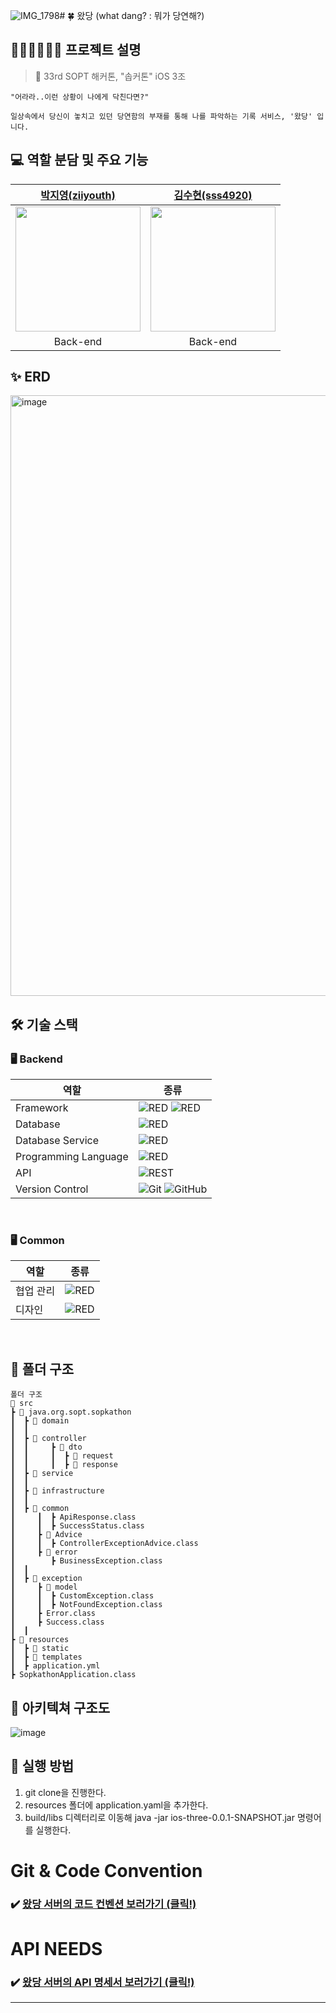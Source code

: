 ![IMG_1798](https://github.com/33th-SOPKATHON-TEAM-APP3/Server/assets/101448999/b353245e-058a-46cb-9ef4-90e05854b007)# 🍀 왔당 (what dang? : 뭐가 당연해?)


## 🙆🏻‍♀️🙅🏻‍♂️ 프로젝트 설명 
> 🌟 33rd SOPT 해커톤, "솝커톤" iOS 3조
~~~
"어라라..이런 상황이 나에게 닥친다면?"

일상속에서 당신이 놓치고 있던 당연함의 부재를 통해 나를 파악하는 기록 서비스, '왔당' 입니다.
~~~

## 💻 역할 분담 및 주요 기능
| [박지영(ziiyouth)](https://github.com/ziiyouth) | [김수현(sss4920)](https://github.com/sss4920) |
| :--------: | :--------: |
| <img src="https://github.com/ziiyouth.png" width="200px"/> | <img src="https://github.com/sss4920.png" width="200px"/> |
| Back-end | Back-end |



## ✨ ERD
<img width="961" alt="image" src="https://github.com/33th-SOPKATHON-TEAM-APP3/Server/assets/101448999/d1f2a4cd-dfcd-4e90-9173-16b2384b2f25">



<br />


## 🛠 기술 스택


### 🖥 Backend

|역할|종류|
|-|-|
|Framework|<img alt="RED" src ="https://img.shields.io/badge/SPRING-6DB33F.svg?&style=for-the-badge&logo=Spring&logoColor=white"/> <img alt="RED" src ="https://img.shields.io/badge/SPRING Boot-6DB33F.svg?&style=for-the-badge&logo=SpringBoot&logoColor=white"/>|
|Database|<img alt="RED" src ="https://img.shields.io/badge/Mysql-003545.svg?&style=for-the-badge&logo=Mysql&logoColor=white"/>|
|Database Service|<img alt="RED" src ="https://img.shields.io/badge/Amazon Rds-527FFF.svg?&style=for-the-badge&logo=AmazonRds&logoColor=white"/>|
|Programming Language|<img alt="RED" src ="https://img.shields.io/badge/JAVA-004027.svg?&style=for-the-badge&logo=Jameson&logoColor=white"/>|
|API|![REST](https://img.shields.io/badge/Rest-4B3263?style=for-the-badge&logo=rest&logoColor=white)                                     
|Version Control|![Git](https://img.shields.io/badge/git-%23F05033.svg?style=for-the-badge&logo=git&logoColor=white) ![GitHub](https://img.shields.io/badge/github-%23121011.svg?style=for-the-badge&logo=github&logoColor=white) |
<br />


### 🖥 Common
|역할|종류|
|-|-|
|협업 관리|<img alt="RED" src ="https://img.shields.io/badge/Notion-000000.svg?&style=for-the-badge&logo=Notion&logoColor=white"/> |
|디자인|<img alt="RED" src ="https://img.shields.io/badge/Figma-F24E1E.svg?&style=for-the-badge&logo=Figma&logoColor=white"/>|

<br />


## 📂 폴더 구조
```
폴더 구조
📂 src
┣ 📂 java.org.sopt.sopkathon
┃  ┣ 📂 domain
┃  ┃
┃  ┣ 📂 controller
┃  ┃     ┣ 📂 dto
┃  ┃     ┃  ┣ 📂 request
┃  ┃     ┃  ┣ 📂 response
┃  ┣ 📂 service
┃  ┃
┃  ┣ 📂 infrastructure
┃  ┃
┃  ┣ 📂 common
┃     ┃  ┣ ApiResponse.class
┃     ┃  ┣ SuccessStatus.class
┃     ┣ 📂 Advice
┃     ┃  ┣ ControllerExceptionAdvice.class
┃     ┣ 📂 error
┃        ┣ BusinessException.class
┃  ┃
┃  ┣ 📂 exception
┃     ┣ 📂 model
┃     ┃  ┣ CustomException.class
┃     ┃  ┣ NotFoundException.class
┃     ┣ Error.class
┃     ┣ Success.class
┃  ┃
┣ 📂 resources
┃  ┣ 📂 static
┃  ┣ 📂 templates
┃  ┣ application.yml
┣ SopkathonApplication.class

```
## 📢 아키텍쳐 구조도

![image](https://github.com/33th-SOPKATHON-TEAM-APP3/Server/assets/101448999/e6f18606-032c-4290-9933-0a425e3b7f0c)



## 📢 실행 방법
1. git clone을 진행한다.
2. resources 폴더에 application.yaml을 추가한다.
3. build/libs 디렉터리로 이동해 java -jar ios-three-0.0.1-SNAPSHOT.jar 명령어를 실행한다.

# Git & Code Convention
### ✔️ [ 왔당 서버의 코드 컨벤션 보러가기 (클릭!) ](https://merciful-goldenrod-955.notion.site/Git-Convention-640d833fea504eb4aec83cf9cc52be4c?pvs=4)


# API NEEDS
### ✔️ [ 왔당 서버의 API 명세서 보러가기 (클릭!) ](https://merciful-goldenrod-955.notion.site/API-1448b24b8cb94e1d9c12df0e013dd1f3?pvs=4)

---
